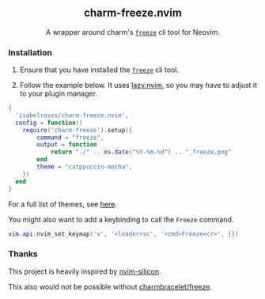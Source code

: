 <p align="center">
    <h2 align="center">charm-freeze.nvim</h3>
</p>

<p align="center">
    A wrapper around charm's <a href="https://github.com/charmbracelet/freeze"><code>freeze</code></a> cli tool for Neovim.
</p>

### Installation

1) Ensure that you have installed the [`freeze`][freeze] cli tool.

2) Follow the example below. It uses [lazy.nvim](https://github.com/folke/lazy.nvim), so you may have to adjust it to your plugin manager.

```lua
{
  'isabelroses/charm-freeze.nvim',
  config = function()
    require('charm-freeze').setup({
        command = "freeze",
        output = function
            return "./" .. os.date("%Y-%m-%d") .. "_freeze.png"
        end
        theme = "catppuccin-mocha",
    })
  end
}
```

For a full list of themes, see [here]().

You might also want to add a keybinding to call the `Freeze` command.

```lua
vim.api.nvim_set_keymap('v', '<leader>sc', '<cmd>Freeze<cr>', {})
```

### Thanks

This project is heavily inspired by [nvim-silicon](https://github.com/michaelrommel/nvim-silicon).

This also would not be possible without [charmbracelet/freeze][freeze].

[freeze]: https://github.com/charmbracelet/freeze
